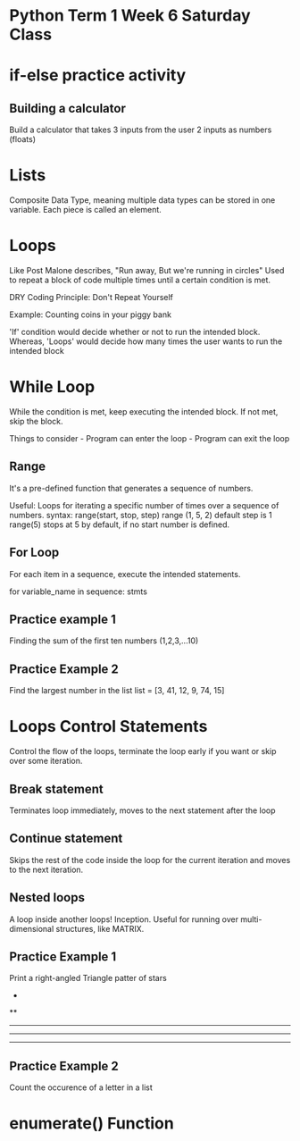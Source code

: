 # Python Term 1 Week 6 Saturday Class

# if-else practice activity

## Building a calculator
Build a calculator that takes 3 inputs from the user
2 inputs as numbers (floats)

# Lists
Composite Data Type, meaning multiple data types can be stored in one variable. Each piece is called an element.

# Loops

Like Post Malone describes, "Run away, But we're running in circles"
Used to repeat a block of code multiple times until a certain condition is met.

DRY Coding Principle: Don't Repeat Yourself

Example: Counting coins in your piggy bank

'If' condition would decide whether or not to run the intended block. 
Whereas, 'Loops' would decide how many times the user wants to run the intended block

# While Loop
While the condition is met, keep executing the intended block. If not met, skip the block.

Things to consider
    - Program can enter the loop
    - Program can exit the loop
## Range
It's a pre-defined function that generates a sequence of numbers.

Useful: Loops for iterating a specific number of times over a sequence of numbers. 
syntax:
range(start, stop, step)
range (1, 5, 2) default step is 1
range(5) stops at 5 by default, if no start number is defined. 


## For Loop
For each item in a sequence, execute the intended statements. 

for variable_name in sequence:
    stmts

## Practice example 1
Finding the sum of the first ten numbers (1,2,3,...10)

## Practice Example 2

Find the largest number in the list
list = [3, 41, 12, 9, 74, 15]

# Loops Control Statements
Control the flow of the loops, terminate the loop early if you want or skip over some iteration.

## Break statement
Terminates loop immediately, moves to the next statement after the loop

## Continue statement
Skips the rest of the code inside the loop for the current iteration and moves to the next iteration.

## Nested loops
A loop inside another loops! Inception.
Useful for running over multi-dimensional structures, like MATRIX.

## Practice Example 1
Print a right-angled Triangle patter of stars

*
**
***
****
*****

## Practice Example 2
Count the occurence of a letter in a list

# enumerate() Function

